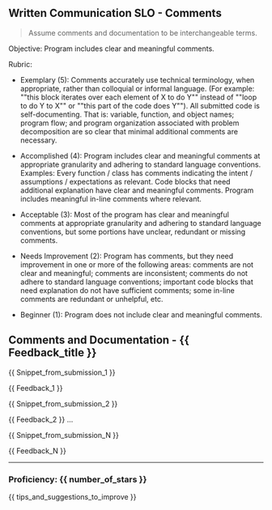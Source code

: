 ## Written Communication SLO - Comments

> Assume comments and documentation to be interchangeable terms.

Objective: Program includes clear and meaningful comments.

Rubric:

- Exemplary (5): Comments accurately use technical terminology, when appropriate, rather than colloquial or informal language. (For example: ""this block iterates over each element of X to do Y"" instead of ""loop to do Y to X"" or ""this part of the code does Y""). All submitted code is self-documenting. That is: variable, function, and object names; program flow; and program organization associated with problem decomposition are so clear that minimal additional comments are necessary.

- Accomplished (4): Program includes clear and meaningful comments at appropriate granularity and adhering to standard language conventions. Examples: Every function / class has comments indicating the intent / assumptions / expectations as relevant. Code blocks that need additional explanation have clear and meaningful comments. Program includes meaningful in-line comments where relevant.

- Acceptable (3): Most of the program has clear and meaningful comments at appropriate granularity and adhering to standard language conventions, but some portions have unclear, redundant or missing comments.

- Needs Improvement (2): Program has comments, but they need improvement in one or more of the following areas: comments are not clear and meaningful; comments are inconsistent; comments do not adhere to standard language conventions; important code blocks that need explanation do not have sufficient comments; some in-line comments are redundant or unhelpful, etc.

- Beginner (1): Program does not include clear and meaningful comments.

## Comments and Documentation - {{ Feedback_title }}

{{ Snippet_from_submission_1 }}

{{ Feedback_1 }}

{{ Snippet_from_submission_2 }}

{{ Feedback_2 }}
...

{{ Snippet_from_submission_N }}

{{ Feedback_N }}

---

### Proficiency: {{ number_of_stars }}

{{ tips_and_suggestions_to_improve }}
